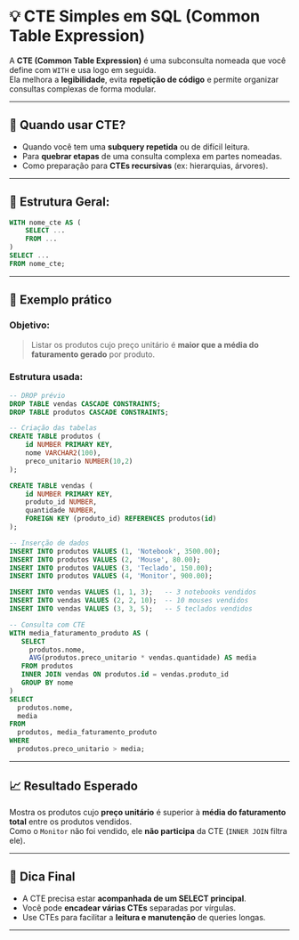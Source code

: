 
# 💡 CTE Simples em SQL (Common Table Expression)

A **CTE (Common Table Expression)** é uma subconsulta nomeada que você define com `WITH` e usa logo em seguida.  
Ela melhora a **legibilidade**, evita **repetição de código** e permite organizar consultas complexas de forma modular.

---

## 🧠 Quando usar CTE?

- Quando você tem uma **subquery repetida** ou de difícil leitura.
- Para **quebrar etapas** de uma consulta complexa em partes nomeadas.
- Como preparação para **CTEs recursivas** (ex: hierarquias, árvores).

---

## 📌 Estrutura Geral:

```sql
WITH nome_cte AS (
    SELECT ...
    FROM ...
)
SELECT ...
FROM nome_cte;
```

---

## 🧪 Exemplo prático

### Objetivo:
> Listar os produtos cujo preço unitário é **maior que a média do faturamento gerado** por produto.

### Estrutura usada:

```sql
-- DROP prévio
DROP TABLE vendas CASCADE CONSTRAINTS;
DROP TABLE produtos CASCADE CONSTRAINTS;

-- Criação das tabelas
CREATE TABLE produtos (
    id NUMBER PRIMARY KEY,
    nome VARCHAR2(100),
    preco_unitario NUMBER(10,2)
);

CREATE TABLE vendas (
    id NUMBER PRIMARY KEY,
    produto_id NUMBER,
    quantidade NUMBER,
    FOREIGN KEY (produto_id) REFERENCES produtos(id)
);

-- Inserção de dados
INSERT INTO produtos VALUES (1, 'Notebook', 3500.00);
INSERT INTO produtos VALUES (2, 'Mouse', 80.00);
INSERT INTO produtos VALUES (3, 'Teclado', 150.00);
INSERT INTO produtos VALUES (4, 'Monitor', 900.00);

INSERT INTO vendas VALUES (1, 1, 3);   -- 3 notebooks vendidos
INSERT INTO vendas VALUES (2, 2, 10);  -- 10 mouses vendidos
INSERT INTO vendas VALUES (3, 3, 5);   -- 5 teclados vendidos

-- Consulta com CTE
WITH media_faturamento_produto AS (
   SELECT 
     produtos.nome, 
     AVG(produtos.preco_unitario * vendas.quantidade) AS media
   FROM produtos 
   INNER JOIN vendas ON produtos.id = vendas.produto_id 
   GROUP BY nome
)
SELECT 
  produtos.nome, 
  media
FROM 
  produtos, media_faturamento_produto 
WHERE 
  produtos.preco_unitario > media;
```

---

## 📈 Resultado Esperado

Mostra os produtos cujo **preço unitário** é superior à **média do faturamento total** entre os produtos vendidos.  
Como o `Monitor` não foi vendido, ele **não participa** da CTE (`INNER JOIN` filtra ele).

---

## 🔎 Dica Final

- A CTE precisa estar **acompanhada de um SELECT principal**.
- Você pode **encadear várias CTEs** separadas por vírgulas.
- Use CTEs para facilitar a **leitura e manutenção** de queries longas.

---
